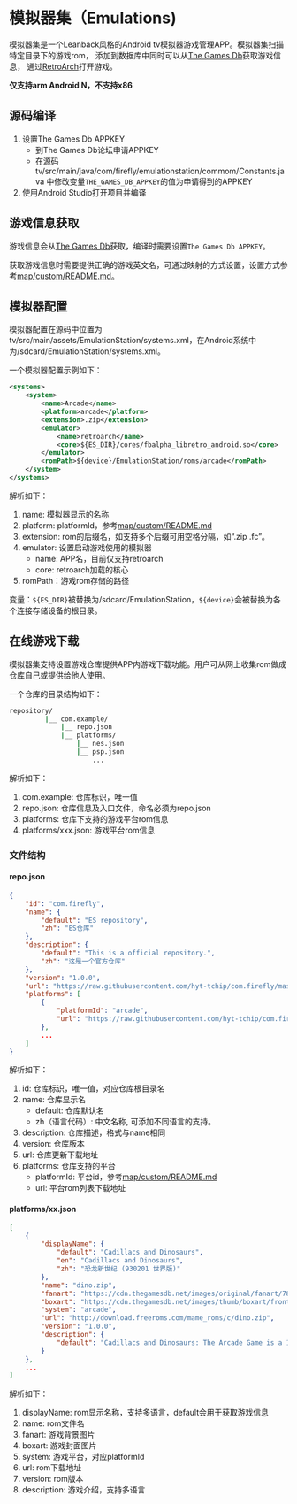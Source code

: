 # 模拟器集（Emulations)
模拟器集是一个Leanback风格的Android tv模拟器游戏管理APP。模拟器集扫描特定目录下的游戏rom，
添加到数据库中同时可以从[The Games Db](https://thegamesdb.net)获取游戏信息，
通过[RetroArch](http://retroarch.com/)打开游戏。

**仅支持arm Android N，不支持x86**

## 源码编译
1. 设置The Games Db APPKEY
    - 到The Games Db论坛申请APPKEY
    - 在源码tv/src/main/java/com/firefly/emulationstation/commom/Constants.java
        中修改变量`THE_GAMES_DB_APPKEY`的值为申请得到的APPKEY
2. 使用Android Studio打开项目并编译


## 游戏信息获取
游戏信息会从[The Games Db](https://thegamesdb.net)获取，编译时需要设置`The Games Db APPKEY`。

获取游戏信息时需要提供正确的游戏英文名，可通过映射的方式设置，设置方式参考[map/custom/README.md](./tv/src/main/assets/EmulationStation/map/custom/README.md)。

 
## 模拟器配置
模拟器配置在源码中位置为tv/src/main/assets/EmulationStation/systems.xml，在Android系统中为/sdcard/EmulationStation/systems.xml。

一个模拟器配置示例如下：
```xml
<systems>
    <system>
        <name>Arcade</name>
        <platform>arcade</platform>
        <extension>.zip</extension>
        <emulator>
            <name>retroarch</name>
            <core>${ES_DIR}/cores/fbalpha_libretro_android.so</core>
        </emulator>
        <romPath>${device}/EmulationStation/roms/arcade</romPath>
    </system>
</systems>
```
解析如下：
1. name: 模拟器显示的名称
2. platform: platformId，参考[map/custom/README.md](./tv/src/main/assets/EmulationStation/map/custom/README.md)
3. extension: rom的后缀名，如支持多个后缀可用空格分隔，如“.zip .fc”。
4. emulator: 设置启动游戏使用的模拟器
    - name: APP名，目前仅支持retroarch
    - core: retroarch加载的核心
5. romPath：游戏rom存储的路径

变量：`${ES_DIR}`被替换为/sdcard/EmulationStation，`${device}`会被替换为各个连接存储设备的根目录。

## 在线游戏下载
模拟器集支持设置游戏仓库提供APP内游戏下载功能。用户可从网上收集rom做成仓库自己或提供给他人使用。

一个仓库的目录结构如下：
```bash
repository/
         |__ com.example/
             |__ repo.json
             |__ platforms/
                 |__ nes.json
                 |__ psp.json
                     ...
```
解析如下：
1. com.example: 仓库标识，唯一值
2. repo.json: 仓库信息及入口文件，命名必须为repo.json
3. platforms: 仓库下支持的游戏平台rom信息
4. platforms/xxx.json: 游戏平台rom信息

### 文件结构
#### repo.json
```json
{
    "id": "com.firefly",
    "name": {
        "default": "ES repository",
        "zh": "ES仓库"
    },
    "description": {
        "default": "This is a official repository.",
        "zh": "这是一个官方仓库"
    },
    "version": "1.0.0",
    "url": "https://raw.githubusercontent.com/hyt-tchip/com.firefly/master/repo.json",
    "platforms": [
        {
            "platformId": "arcade",
            "url": "https://raw.githubusercontent.com/hyt-tchip/com.firefly/master/platforms/arcade.json"
        },
        ...
    ]
}
```
解析如下：
1. id: 仓库标识，唯一值，对应仓库根目录名
2. name: 仓库显示名
    - default: 仓库默认名
    - zh（语言代码）: 中文名称, 可添加不同语言的支持。
3. description: 仓库描述，格式与name相同
4. version: 仓库版本
5. url: 仓库更新下载地址
6. platforms: 仓库支持的平台
    - platformId: 平台id，参考[map/custom/README.md](./tv/src/main/assets/EmulationStation/map/custom/README.md)
    - url: 平台rom列表下载地址
    
#### platforms/xx.json
```json
[
    {
        "displayName": {
            "default": "Cadillacs and Dinosaurs", 
            "en": "Cadillacs and Dinosaurs", 
            "zh": "恐龙新世纪 (930201 世界版)"
        }, 
        "name": "dino.zip", 
        "fanart": "https://cdn.thegamesdb.net/images/original/fanart/7870-1.jpg", 
        "boxart": "https://cdn.thegamesdb.net/images/thumb/boxart/front/7870-1.jpg",
        "system": "arcade", 
        "url": "http://download.freeroms.com/mame_roms/c/dino.zip",
        "version": "1.0.0",
        "description": {
            "default": "Cadillacs and Dinosaurs: The Arcade Game is a 1993 arcade game released by Capcom. It is a side-scrolling beat 'em up based on the comic book series Xenozoic Tales. The game was produced as a tie-in to the Cadillacs and Dinosaurs animated series which was aired during the same year the game was released."
        }
    }, 
    ...
]
```
解析如下：
1. displayName: rom显示名称，支持多语言，default会用于获取游戏信息
2. name: rom文件名
3. fanart: 游戏背景图片
4. boxart: 游戏封面图片
5. system: 游戏平台，对应platformId
6. url: rom下载地址
7. version: rom版本
8. description: 游戏介绍，支持多语言
